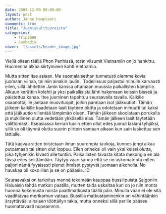 ```yaml
---
date: 2009-12-09 08:09:00
layout: post
author: Janne Haapsaari
comments: true
title: "Juomiskulttuureista"
categories:
    - trip2009
    - Cambodia
cover:  "/assets/header_image.jpg"
---
```


Viellä ollaan täällä Phon Penhissä, tosin viisumit Vietnamiin on jo hankittu.
Huomenna alkaa siirtyminen kohti Vietnamia.

Mutta sitten itse asiaan. Me suomalaisethan tunnetusti olemme kovia juomaan
viinaa, tai niin ainakin luulin.  Todellisuus paljastui minulle karvaasti
eilen, sillä lähdettiin Janin kanssa ottamaan muussia paikallisten kämpille.
Alkuun kerättiin kolehti ja yksi paikallisista lähti hakemaan keissin bisseä
ja paistettua kanaa. Itse juominen tapahtuu seuraavalla tavalla. Kaikille
osaanottajille jaetaan muovituopit, joihin pannaan isot jääkuutiot. Tämän
jälkeen kaikille kaadetaan lasit täyteen olutta ja odotetaan minuutti tai
kaksi että jääkuutio viilentää lämpimän oluen. Tämän jälkeen skoolataan
porukalla ja mukillinen olutta vedetään ykkösellä alas. Tämän jälkeen lasit
täytetään välittömästi. Itseasiassa kerran luulin etten ollut edes juonut
lasiani tyhjäksi, sillä se oli täynnä olutta suurin piirtein samaan aikaan kun
sain laskettua sen lattialle.

Tätä kaavaa sitten toistetaan ilman suurempia taukoja, kunnes jengi alkaa
putoamaan tai sitten olut loppuu. Eilen onneksi oli vain yksi keissi olutta,
joka tyhjenikin kivasti alle tuntiin. Paikallisten tavasta kitata mekongia en
ala tässä edes selittämään. Täytyy vaan sanoa että se on uskomatonta miten
paljon nämä fyysisesti pienet ihmiset pystyvät juomaan alkoholia. No hauskaa
oli koko illan ja se on pääasia. :D

Seuraavaksi on tarkoitus mennä tekemään kauppaa bussilipuista Saigoniin.
Haluaisin tehdä matkan paatilla, mutten taida uskaltaa kun on jo niin monta
huonoa kokemusta noista paattimatkoista täällä päin. Minulla vaan ei ole sitä
vaadittavaa merikarhun vatsaa. Bussilla matkustaminenkin on vähintäänkin
ärsyttävää, ainaisen tööttäilyn takia, mutta onneksi sillä perille pääsee
huomattavasti nopeammin.

